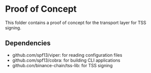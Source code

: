 # Proof of Concept

This folder contains a proof of concept for the transport layer for TSS signing.

## Dependencies

- github.com/spf13/viper: for reading configuration files
- github.com/spf13/cobra: for building CLI applications
- github.con/binance-chain/tss-lib: for TSS signing